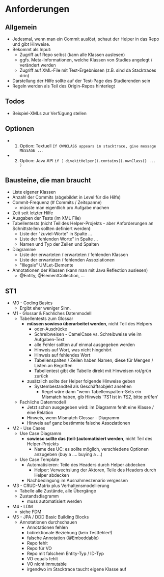 # Anforderungen

## Allgemein

- Jedesmal, wenn man ein Commit auslöst, schaut der Helper in das Repo und gibt Hinweise. 
- Bekommt als Input:
  - Zugriff auf Repo selbst (kann alle Klassen auslesen)
  - ggfs. Meta-Informationen, welche Klassen von Studies angelegt / verändert werden
  - Zugriff auf XML-File mit Test-Ergebnissen (z.B. sind da Stacktraces drin)
- Darstellung der Hilfe sollte auf der Test-Page des Studierenden sein
- Regeln werden als Teil des Origin-Repos hinterlegt

## Todos

- Beispiel-XMLs zur Verfügung stellen

## Optionen

- 1. Option: Textuell
`If OWNCLASS appears in stacktrace, give message MESSAGE ...`
- 2. Option: Java API
`if ( divekitHelper().contains().ownClass() ... ) `

## Bausteine, die man braucht

- Liste eigener Klassen
- Anzahl der Commits (abgebildet in Level für die Hilfe)
- Commit-Frequenz (# Commits / Zeitspanne)
  - müsste man eigentlich pro Aufgabe machen 
- Zeit seit letzter Hilfe
- Ausgaben der Tests (im XML File)
- Tabellentests (nicht Teil des Helper-Projekts - aber Anforderungen an Schnittstellen sollten definiert werden) 
  - Liste der "zuviel-Worte" in Spalte ...
  - Liste der fehlenden Worte" in Spalte ...
  - Namen und Typ der Zeilen und Spalten
- Diagramme
  - Liste der erwarteten / erwarteten / fehlenden Klassen
  - Liste der erwarteten / fehlenden Assoziationen
  - "Illegale" UMLet-Elemente
- Annotationen der Klassen (kann man mit Java Reflection auslesen)
  - @Entity, @ElementCollection, ...  

## ST1

- M0 - Coding Basics
  - Ergibt eher weniger Sinn. 
- M1 - Glossar & Fachliches Datenmodell  
  - Tabellentests zum Glossar
    - **müssen sowieso überarbeitet werden**, nicht Teil des Helpers
      - oder-Ausdrücke
      - Schreibweisen - CamelCase vs. Schreibweise wie im Aufgaben-Text
      - alle Fehler sollten auf einmal ausgegeben werden
      - Hinweis auf Wort, was nicht hingehört
      - Hinweis auf fehlendes Wort
      - Tabellenspalten / Zeilen haben Namen, diese für Mengen / Listen an Begriffen
      - Tabellentest gibt die Tabelle direkt mit Hinweisen rot/grün zurück
    - zusätzlich sollte der Helper folgende Hinweise geben
      - Systembestandteil als Geschäftsobjekt ansehen
        - Regel wäre dann "wenn Tabellenspalten-Sets ein Mismatch haben, gib Hinweis '_TS1_ ist in _TS2_, bitte prüfen'
  - Fachliche Datenmodell
    - Jetzt schon ausgegeben wird: im Diagramm fehlt eine Klasse / eine Relation
    - Hinweis, wenn Mismatch Glossar - Diagramm
    - Hinweis auf ganz bestimmte falsche Assoziationen
- M2 - Use Cases
  - Use Case Diagramm
    - **sowieso sollte das (teil-)automatisiert werden**, nicht Teil des Helper-Projekts
      - Name des UC: es sollte möglich, verschiedene Optionen anzugeben (buy a .... buying a ...) 
  - Use Case Template
    - Automatisieren: Teile des Headers durch Helper abdecken
      - Helper: Verwechslung der Aktoren, Teile des Headers durch Helper abdecken
    - Nachbedingung im Ausnahmeszenario vergessen
- M3 - CRUD-Matrix plus Verhaltensmodellierung
  - Tabelle alle Zustände, alle Übergänge
  - Zustandsdiagramm
    - muss automatisiert werden
- M4 - LDM
  - siehe FDM
- M5 - JPA / DDD Basic Building Blocks
  - Annotationen durchschauen
    - Annotationen fehlen
    - bidirektionale Beziehung (kein Testfehler!)
    - falsche Annotation (@Embeddable)
    - Repo fehlt
    - Repo für VO
    - Repo mit falschem Entity-Typ / ID-Typ
    - VO equals fehlt
    - VO nicht immutable
    - irgendwo im Stacktrace taucht eigene Klasse auf 
  
  
